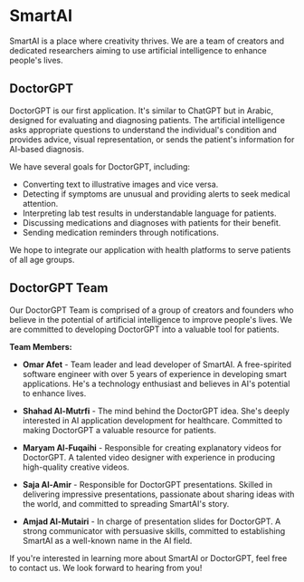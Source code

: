 # SmartAI

SmartAI is a place where creativity thrives. We are a team of creators and dedicated researchers aiming to use artificial intelligence to enhance people's lives.

## DoctorGPT

DoctorGPT is our first application. It's similar to ChatGPT but in Arabic, designed for evaluating and diagnosing patients. The artificial intelligence asks appropriate questions to understand the individual's condition and provides advice, visual representation, or sends the patient's information for AI-based diagnosis.

We have several goals for DoctorGPT, including:

- Converting text to illustrative images and vice versa.
- Detecting if symptoms are unusual and providing alerts to seek medical attention.
- Interpreting lab test results in understandable language for patients.
- Discussing medications and diagnoses with patients for their benefit.
- Sending medication reminders through notifications.

We hope to integrate our application with health platforms to serve patients of all age groups.

## DoctorGPT Team

Our DoctorGPT Team is comprised of a group of creators and founders who believe in the potential of artificial intelligence to improve people's lives. We are committed to developing DoctorGPT into a valuable tool for patients.

**Team Members:**
- **Omar Afet** - Team leader and lead developer of SmartAI. A free-spirited software engineer with over 5 years of experience in developing smart applications. He's a technology enthusiast and believes in AI's potential to enhance lives.

- **Shahad Al-Mutrfi** - The mind behind the DoctorGPT idea. She's deeply interested in AI application development for healthcare. Committed to making DoctorGPT a valuable resource for patients.

- **Maryam Al-Fuqaihi** - Responsible for creating explanatory videos for DoctorGPT. A talented video designer with experience in producing high-quality creative videos.

- **Saja Al-Amir** - Responsible for DoctorGPT presentations. Skilled in delivering impressive presentations, passionate about sharing ideas with the world, and committed to spreading SmartAI's story.

- **Amjad Al-Mutairi** - In charge of presentation slides for DoctorGPT. A strong communicator with persuasive skills, committed to establishing SmartAI as a well-known name in the AI field.


If you're interested in learning more about SmartAI or DoctorGPT, feel free to contact us. We look forward to hearing from you!
